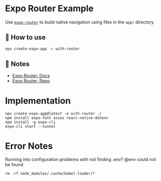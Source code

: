 # Expo Router Example

Use [`expo-router`](https://expo.github.io/router) to build native navigation using files in the `app/` directory.

## 🚀 How to use

```sh
npx create-expo-app -e with-router
```

## 📝 Notes

- [Expo Router: Docs](https://expo.github.io/router)
- [Expo Router: Repo](https://github.com/expo/router)

# Implementation 

```
npx create-expo-app@latest -e with-router ./
npm install expo-font axios react-native-dotenv
npm install -g expo-cli
expo-cli start --tunnel
```

# Error Notes
Running into configuration problems with not finding .env?
@env could not be found
```
rm -rf node_modules/.cache/babel-loader/*
```
